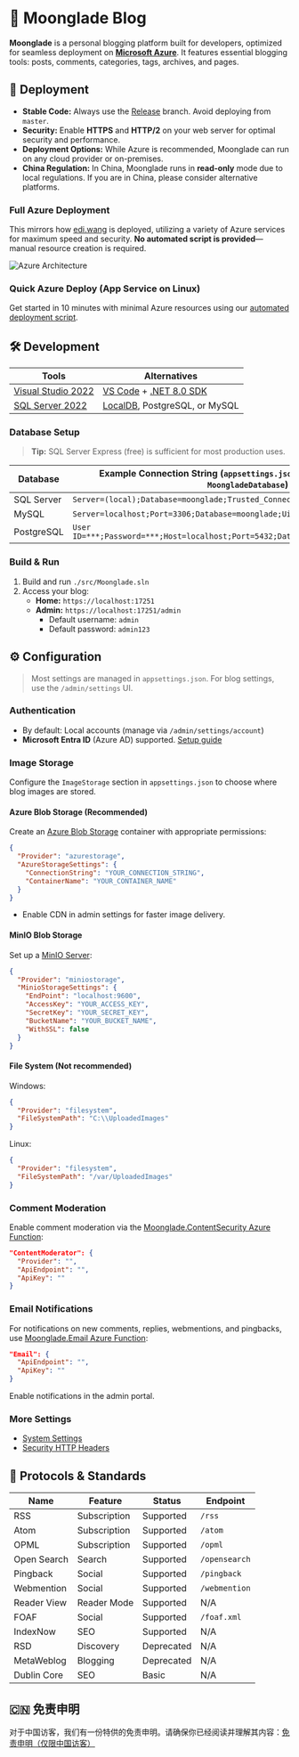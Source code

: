 # 🌙 Moonglade Blog

**Moonglade** is a personal blogging platform built for developers, optimized for seamless deployment on [**Microsoft Azure**](https://azure.microsoft.com/en-us/). It features essential blogging tools: posts, comments, categories, tags, archives, and pages.

## 🚀 Deployment

- **Stable Code:** Always use the [Release](https://github.com/EdiWang/Moonglade/releases) branch. Avoid deploying from `master`.
- **Security:** Enable **HTTPS** and **HTTP/2** on your web server for optimal security and performance.
- **Deployment Options:** While Azure is recommended, Moonglade can run on any cloud provider or on-premises.
- **China Regulation:** In China, Moonglade runs in **read-only** mode due to local regulations. If you are in China, please consider alternative platforms.

### Full Azure Deployment

This mirrors how [edi.wang](https://edi.wang) is deployed, utilizing a variety of Azure services for maximum speed and security. **No automated script is provided**—manual resource creation is required.

![Azure Architecture](https://cdn.edi.wang/web-assets/ediwang-azure-arch-visio-oct2024.svg)

### Quick Azure Deploy (App Service on Linux)

Get started in 10 minutes with minimal Azure resources using our [automated deployment script](https://github.com/EdiWang/Moonglade/wiki/Quick-Deploy-on-Azure).

## 🛠️ Development

| Tools                      | Alternatives                                                                                       |
|----------------------------|----------------------------------------------------------------------------------------------------|
| [Visual Studio 2022](https://visualstudio.microsoft.com/) | [VS Code](https://code.visualstudio.com/) + [.NET 8.0 SDK](http://dot.net)           |
| [SQL Server 2022](https://www.microsoft.com/en-us/sql-server/sql-server-2022) | [LocalDB](https://learn.microsoft.com/en-us/sql/database-engine/configure-windows/sql-server-express-localdb?view=sql-server-ver16&WT.mc_id=AZ-MVP-5002809), PostgreSQL, or MySQL |

### Database Setup

> **Tip:** SQL Server Express (free) is sufficient for most production uses.

| Database         | Example Connection String (`appsettings.json > ConnectionStrings > MoongladeDatabase`)         |
|------------------|----------------------------------------------------------------------------------------------|
| SQL Server       | `Server=(local);Database=moonglade;Trusted_Connection=True;`                                  |
| MySQL            | `Server=localhost;Port=3306;Database=moonglade;Uid=root;Pwd=***;`                             |
| PostgreSQL       | `User ID=***;Password=***;Host=localhost;Port=5432;Database=moonglade;Pooling=true;`          |

### Build & Run

1. Build and run `./src/Moonglade.sln`
2. Access your blog:
    - **Home:** `https://localhost:17251`
    - **Admin:** `https://localhost:17251/admin`
      - Default username: `admin`
      - Default password: `admin123`

## ⚙️ Configuration

> Most settings are managed in `appsettings.json`. For blog settings, use the `/admin/settings` UI.

### Authentication

- By default: Local accounts (manage via `/admin/settings/account`)
- **Microsoft Entra ID** (Azure AD) supported. [Setup guide](https://github.com/EdiWang/Moonglade/wiki/Use-Microsoft-Entra-ID-Authentication)

### Image Storage

Configure the `ImageStorage` section in `appsettings.json` to choose where blog images are stored.

#### **Azure Blob Storage** (Recommended)

Create an [Azure Blob Storage](https://azure.microsoft.com/en-us/services/storage/blobs/) container with appropriate permissions:

```json
{
  "Provider": "azurestorage",
  "AzureStorageSettings": {
    "ConnectionString": "YOUR_CONNECTION_STRING",
    "ContainerName": "YOUR_CONTAINER_NAME"
  }
}
```
- Enable CDN in admin settings for faster image delivery.

#### **MinIO Blob Storage**

Set up a [MinIO Server](https://docs.min.io/):

```json
{
  "Provider": "miniostorage",
  "MinioStorageSettings": {
    "EndPoint": "localhost:9600",
    "AccessKey": "YOUR_ACCESS_KEY",
    "SecretKey": "YOUR_SECRET_KEY",
    "BucketName": "YOUR_BUCKET_NAME",
    "WithSSL": false
  }
}
```

#### **File System** (Not recommended)

Windows:
```json
{
  "Provider": "filesystem",
  "FileSystemPath": "C:\\UploadedImages"
}
```
Linux:
```json
{
  "Provider": "filesystem",
  "FileSystemPath": "/var/UploadedImages"
}
```

### Comment Moderation

Enable comment moderation via the [Moonglade.ContentSecurity Azure Function](https://github.com/EdiWang/Moonglade.ContentSecurity):

```json
"ContentModerator": {
  "Provider": "",
  "ApiEndpoint": "",
  "ApiKey": ""
}
```

### Email Notifications

For notifications on new comments, replies, webmentions, and pingbacks, use [Moonglade.Email Azure Function](https://github.com/EdiWang/Moonglade.Email):

```json
"Email": {
  "ApiEndpoint": "",
  "ApiKey": ""
}
```
Enable notifications in the admin portal.

### More Settings

- [System Settings](https://github.com/EdiWang/Moonglade/wiki/System-Settings)
- [Security HTTP Headers](https://github.com/EdiWang/Moonglade/wiki/Security-Headers)

## 📡 Protocols & Standards

| Name         | Feature       | Status      | Endpoint        |
|--------------|---------------|-------------|-----------------|
| RSS          | Subscription  | Supported   | `/rss`          |
| Atom         | Subscription  | Supported   | `/atom`         |
| OPML         | Subscription  | Supported   | `/opml`         |
| Open Search  | Search        | Supported   | `/opensearch`   |
| Pingback     | Social        | Supported   | `/pingback`     |
| Webmention   | Social        | Supported   | `/webmention`   |
| Reader View  | Reader Mode   | Supported   | N/A             |
| FOAF         | Social        | Supported   | `/foaf.xml`     |
| IndexNow     | SEO           | Supported   | N/A             |
| RSD          | Discovery     | Deprecated  | N/A             |
| MetaWeblog   | Blogging      | Deprecated  | N/A             |
| Dublin Core  | SEO           | Basic       | N/A             |

## 🇨🇳 免责申明

对于中国访客，我们有一份特供的免责申明。请确保你已经阅读并理解其内容：[免责申明（仅限中国访客）](./DISCLAIMER_CN.md)
